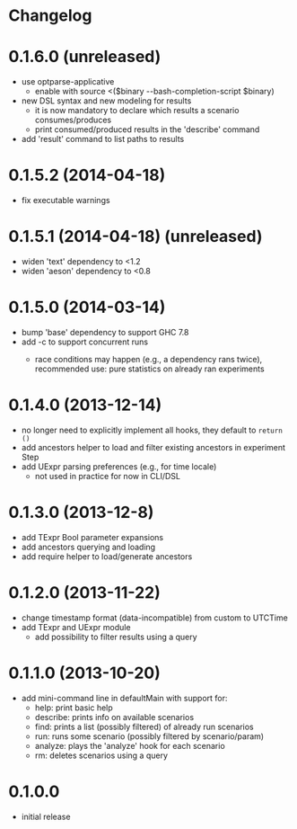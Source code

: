 Changelog
=========

# 0.1.6.0 (unreleased)
* use optparse-applicative
   - enable with source <($binary --bash-completion-script $binary)
* new DSL syntax and new modeling for results
    - it is now mandatory to declare which results a scenario consumes/produces
    - print consumed/produced results in the 'describe' command
* add 'result' command to list paths to results

# 0.1.5.2 (2014-04-18)
* fix executable warnings

# 0.1.5.1 (2014-04-18) (unreleased)
* widen 'text' dependency to <1.2
* widen 'aeson' dependency to <0.8

# 0.1.5.0 (2014-03-14)
* bump 'base' dependency to support GHC 7.8
* add -c <int> to support concurrent runs
    - race conditions may happen (e.g., a dependency rans twice), recommended
      use: pure statistics on already ran experiments

# 0.1.4.0 (2013-12-14)
* no longer need to explicitly implement all hooks, they default to `return ()`
* add ancestors helper to load and filter existing ancestors in experiment Step
* add UExpr parsing preferences (e.g., for time locale)
    - not used in practice for now in CLI/DSL

# 0.1.3.0 (2013-12-8)
* add TExpr Bool parameter expansions
* add ancestors querying and loading
* add require helper to load/generate ancestors

# 0.1.2.0 (2013-11-22)
* change timestamp format (data-incompatible) from custom to UTCTime
* add TExpr and UExpr module
    - add possibility to filter results using a query

# 0.1.1.0 (2013-10-20)
* add mini-command line in defaultMain with support for:
    - help: print basic help
    - describe: prints info on available scenarios
    - find: prints a list (possibly filtered) of already run scenarios
    - run: runs some scenario (possibly filtered by scenario/param)
    - analyze: plays the 'analyze' hook for each scenario
    - rm: deletes scenarios using a query

# 0.1.0.0
* initial release
